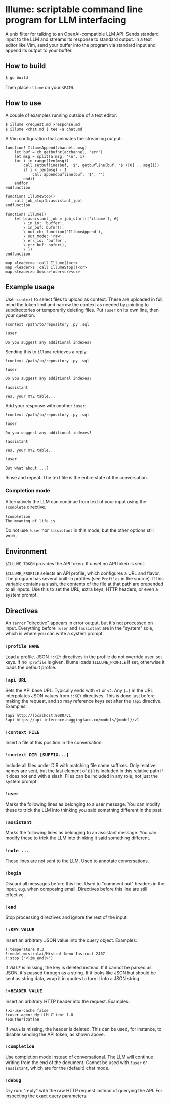 # Illume: scriptable command line program for LLM interfacing

A unix filter for talking to an OpenAI-compatible LLM API. Sends standard
input to the LLM and streams its response to standard output. In a text
editor like Vim, send your buffer into the program via standard input and
append its output to your buffer.

## How to build

    $ go build

Then place `illume` on your `$PATH`.

## How to use

A couple of examples running outside of a text editor:

    $ illume <request.md >response.md
    $ illume <chat.md | tee -a chat.md

A Vim configuration that animates the streaming output:

```vim
function! IllumeAppend(channel, msg)
    let buf = ch_getbufnr(a:channel, 'err')
    let msg = split(a:msg, '\n', 1)
    for i in range(len(msg))
        call setbufline(buf, '$', getbufline(buf, '$')[0] .. msg[i])
        if i < len(msg) - 1
            call appendbufline(buf, '$', '')
        endif
    endfor
endfunction

function! IllumeStop()
    call job_stop(b:assistant_job)
endfunction

function! Illume()
    let b:assistant_job = job_start(['illume'], #{
        \ in_io: 'buffer',
        \ in_buf: bufnr(),
        \ out_cb: function('IllumeAppend'),
        \ out_mode: 'raw',
        \ err_io: 'buffer',
        \ err_buf: bufnr(),
        \ })
endfunction

map <leader>a :call Illume()<cr>
map <leader>s :call IllumeStop()<cr>
map <leader>u Go<cr>!user<cr><cr>
```

## Example usage

Use `!context` to select files to upload as context. These are uploaded in
full, mind the token limit and narrow the context as needed by pointing to
subdirectories or temporarily deleting files. Put `!user` on its own line,
then your question:

```
!context /path/to/repository .py .sql

!user

Do you suggest any additional indexes?
```

Sending this to `illume` retrieves a reply:

```
!context /path/to/repository .py .sql

!user

Do you suggest any additional indexes?

!assistant

Yes, your XYZ table...
```

Add your response with another `!user`:

```
!context /path/to/repository .py .sql

!user

Do you suggest any additional indexes?

!assistant

Yes, your XYZ table...

!user

But what about ...?
```

Rinse and repeat. The text file is the entire state of the conversation.

### Completion mode

Alternatively the LLM can continue from text of your input using the
`!complete` directive.

```
!completion
The meaning of life is
```

Do not use `!user` nor `!assistant` in this mode, but the other options
still work.

## Environment

`$ILLUME_TOKEN` provides the API token. If unset no API token is sent.

`$ILLUME_PROFILE` selects an API profile, which configures a URL and
flavor. The program has several built-in profiles (see `Profiles` in the
source). If this variable contains a slash, the contents of the file at
that path are prepended to all inputs. Use this to set the URL, extra
keys, HTTP headers, or even a system prompt.

## Directives

An `!error` "directive" appears in error output, but it's not processed on
input. Everything before `!user` and `!assistant` are in the "system"
sole, which is where you can write a system prompt.

### `!profile NAME`

Load a profile. JSON `!:KEY` directives in the profile do not override
user-set keys. If no `!profile` is given, Illume loads `$ILLUME_PROFILE`
if set, otherwise it loads the default profile.

### `!api URL`

Sets the API base URL. Typically ends with `v1` or `v2`. Any `{…}` in the
URL interpolates JSON values from `!:KEY` directives. This is done just
before making the request, and so may reference keys set after the `!api`
directive. Examples:

    !api http://localhost:8080/v1
    !api https://api-inference.huggingface.co/models/{model}/v1

### `!context FILE`

Insert a file at this position in the conversation.

### `!context DIR [SUFFIX...]`

Include all files under DIR with matching file name suffixes. Only
relative names are sent, but the last element of `DIR` is included in this
relative path if it does not end with a slash. Files can be included in
any role, not just the system prompt.

### `!user`

Marks the following lines as belonging to a user message. You can modify
these to trick the LLM into thinking you said something different in the
past.

### `!assistant`

Marks the following lines as belonging to an assistant message. You can
modify these to trick the LLM into thinking it said something different.

### `!note ...`

These lines are not sent to the LLM. Used to annotate conversations.

### `!begin`

Discard all messages before this line. Used to "comment out" headers in
the input, e.g. when composing email. Directives before this line are
still effective.

### `!end`

Stop processing directives and ignore the rest of the input.

### `!:KEY VALUE`

Insert an arbitrary JSON value into the query object. Examples:

```
!:temperature 0.3
!:model mistralai/Mistral-Nemo-Instruct-2407
!:stop ["<|im_end|>"]
```

If `VALUE` is missing, the key is deleted instead. If it cannot be parsed
as JSON, it's passed through as a string. If it looks like JSON but should
be sent as string data, wrap it in quotes to turn it into a JSON string.

### `!>HEADER VALUE`

Insert an arbitrary HTTP header into the request. Examples:

```
!>x-use-cache false
!>user-agent My LLM Client 1.0
!>authorization
```

If `VALUE` is missing, the header is deleted. This can be used, for
instance, to disable sending the API token, as shown above.

### `!completion`

Use completion mode instead of conversational. The LLM will continue
writing from the end of the document. Cannot be used with `!user` or
`!assistant`, which are for the (default) chat mode.

### `!debug`

Dry run: "reply" with the raw HTTP request instead of querying the API.
For inspecting the exact query parameters.
